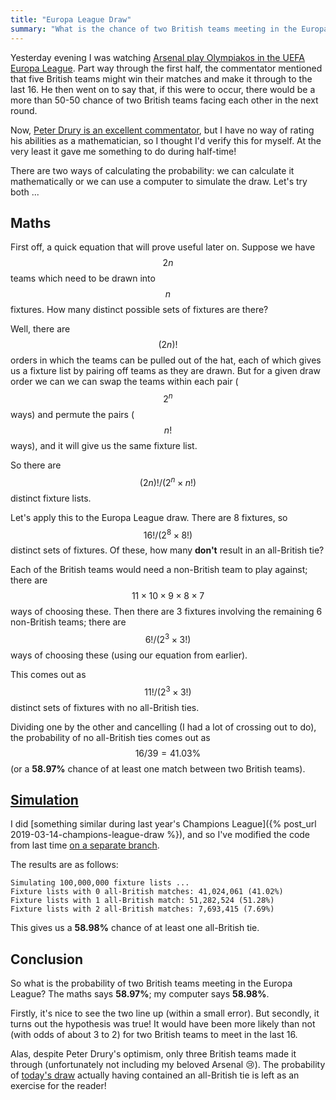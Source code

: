 ```yaml
---
title: "Europa League Draw"
summary: "What is the chance of two British teams meeting in the Europa League last 16?" 
---
```


Yesterday evening I was watching [Arsenal play Olympiakos in the UEFA Europa
League](https://www.bbc.co.uk/sport/football/51623263). Part way through the
first half, the commentator mentioned that five British teams might win their
matches and make it through to the last 16. He then went on to say that, if this
were to occur, there would be a more than 50-50 chance of two British teams
facing each other in the next round.

Now, [Peter Drury is an excellent
commentator](https://www.youtube.com/watch?v=rZG0DX0U0Bs), but I have no way of
rating his abilities as a mathematician, so I thought I'd verify this for
myself. At the very least it gave me something to do during half-time!

There are two ways of calculating the probability: we can calculate it
mathematically or we can use a computer to simulate the draw. Let's try both ...

## Maths

First off, a quick equation that will prove useful later on. Suppose we have
$$2n$$ teams which need to be drawn into $$n$$ fixtures. How many distinct
possible sets of fixtures are there?

Well, there are $$(2n)!$$ orders in which the teams can be pulled out of the
hat, each of which gives us a fixture list by pairing off teams as they are
drawn. But for a given draw order we can we can swap the teams within each pair
($$2^n$$ ways) and permute the pairs ($$n!$$ ways), and it will give us the same
fixture list.

So there are $$(2n)!/(2^n \times n!)$$ distinct fixture lists.

Let's apply this to the Europa League draw. There are 8 fixtures, so $$16!/(2^8
\times 8!)$$ distinct sets of fixtures. Of these, how many **don't** result in
an all-British tie?

Each of the British teams would need a non-British team to play against; there
are $$11 \times 10 \times 9 \times 8 \times 7$$ ways of choosing these. Then
there are 3 fixtures involving the remaining 6 non-British teams; there are
$$6!/(2^3 \times 3!)$$ ways of choosing these (using our equation from earlier).

This comes out as $$11!/(2^3 \times 3!)$$ distinct sets of fixtures with no
all-British ties.

Dividing one by the other and cancelling (I had a lot of crossing out to do),
the probability of no all-British ties comes out as $$16/39 = 41.03\%$$ (or a
**58.97%** chance of at least one match between two British teams).

## [Simulation](https://youtu.be/__G4RrlGmVk?t=71)

I did [something similar during last year's Champions League]({% post_url
2019-03-14-champions-league-draw %}), and so I've modified the code from last
time [on a separate
branch](https://github.com/djcarter85/ChampionsLeagueDraw/tree/europa-league-draw).

The results are as follows:

```
Simulating 100,000,000 fixture lists ...
Fixture lists with 0 all-British matches: 41,024,061 (41.02%)
Fixture lists with 1 all-British match: 51,282,524 (51.28%)
Fixture lists with 2 all-British matches: 7,693,415 (7.69%)
```

This gives us a **58.98%** chance of at least one all-British tie.

## Conclusion

So what is the probability of two British teams meeting in the Europa League?
The maths says **58.97%**; my computer says **58.98%**.

Firstly, it's nice to see the two line up (within a small error). But secondly,
it turns out the hypothesis was true! It would have been more likely than not
(with odds of about 3 to 2) for two British teams to meet in the last 16.

Alas, despite Peter Drury's optimism, only three British teams made it through
(unfortunately not including my beloved Arsenal 😢). The probability of [today's
draw](https://www.bbc.co.uk/sport/football/51674681) actually having contained
an all-British tie is left as an exercise for the reader!
